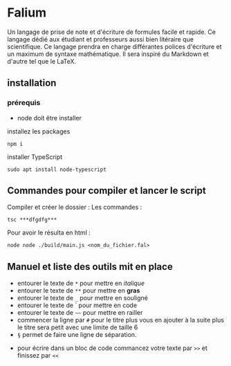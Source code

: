 # Falium
Un langage de prise de note et d'écriture de formules facile et rapide. Ce langage dédié aux étudiant et professeurs aussi bien litéraire que scientifique. Ce langage prendra en charge différantes polices d'écriture et un maximum de syntaxe mathématique. Il sera inspiré du Markdown et d'autre tel que le LaTeX.

## installation
### prérequis
- node doit être installer

installez les packages

    npm i

installer TypeScript

    sudo apt install node-typescript


## Commandes pour compiler et lancer le script
Compiler et créer le dossier : 
Les commandes :

    tsc ***dfgdfg***

Pour avoir le résulta en html : 

    node node ./build/main.js <nom_du_fichier.fal>

## Manuel et liste des outils mit en place
- entourer le texte de `*` pour mettre en *italique*
- entourer le texte de `**` pour mettre en **gras**
- entourer le texte de `_` pour mettre en souligné
- entourer le texte de ` pour mettre en code
- entourer le texte de `~~` pour mettre en railler
- commencer la ligne par `#` pour le titre plus vous en ajouter à la suite plus le titre sera petit avec une limite de taille 6
- `§` permet de faire une ligne de séparation.
<!-- - entourer le texte de \` pour mettre en `surligné` -->
- pour écrire dans un bloc de code  commancez votre texte par `>>` et finissez par `<<`